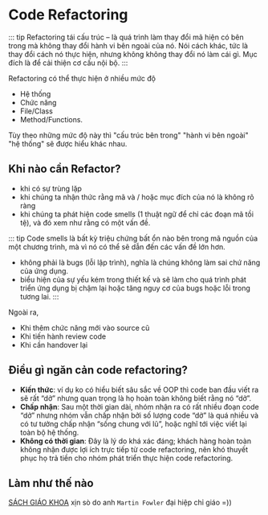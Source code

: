 # Code Refactoring

::: tip Refactoring
tái cấu trúc – là quá trình làm thay đổi mã hiện có bên trong mà không thay đổi hành vi bên ngoài của nó. Nói cách khác, tức là thay đổi cách nó thực hiện, nhưng không không thay đổi nó làm cái gì. Mục đích là để cải thiện cơ cấu nội bộ.
:::


Refactoring có thể thực hiện ở nhiều mức độ
- Hệ thống 
- Chức năng 
- File/Class 
- Method/Functions.

Tùy theo những mức độ này thì "cấu trúc bên trong" "hành vi bên ngoài" "hệ thống" sẽ được hiểu khác nhau.


## Khi nào cần Refactor?

- khi có sự trùng lặp
- khi chúng ta nhận thức rằng mã và / hoặc mục đích của nó là không rõ ràng
- khi chúng ta phát hiện code smells (1 thuật ngữ để chỉ các đoạn mã tồi tệ), và đó xem như rằng có một vấn đề.

::: tip Code smells
là bất kỳ triệu chứng bất ổn nào bên trong mã nguồn của một chương trình, mà vì nó có thể sẽ dẫn đến các vấn đề lớn hơn. 
- không phải là bugs (lỗi lập trình), nghĩa là chúng không làm sai chứ năng của ứng dụng. 
- biểu hiện của sự yếu kém trong thiết kế và sẽ làm cho quá trình phát triển ứng dụng bị chậm lại hoặc tăng nguy cơ của bugs hoặc lỗi trong tương lai. 
:::

Ngoài ra, 
- Khi thêm chức năng mới vào source cũ 
- Khi tiến hành review code
- Khi cần handover lại

## Điều gì ngăn cản code refactoring?

- **Kiến thức**: ví dụ ko có hiểu biết sâu sắc về OOP thì code ban đầu viết ra sẽ rất “dở” nhưng quan trọng là họ hoàn toàn không biết rằng nó “dở”.
- **Chấp nhận**: Sau một thời gian dài, nhóm nhận ra có rất nhiều đoạn code “dở” nhưng nhóm vẫn chấp nhận bởi số lượng code “dở” là quá nhiều và có tư tưởng chấp nhận “sống chung với lũ”, hoặc nghĩ tới việc viết lại toàn bộ hệ thống.
- **Không có thời gian**:  Đây là lý do khá xác đáng; khách hàng hoàn toàn không nhận được lợi ích trực tiếp từ code refactoring, nên khó thuyết phục họ trả tiền cho nhóm phát triển thực hiện code refactoring.

## Làm như thế nào 

[SÁCH GIÁO KHOA](https://refactoring.com/catalog/) xịn sò do anh `Martin Fowler` đại hiệp chỉ giáo =)) 